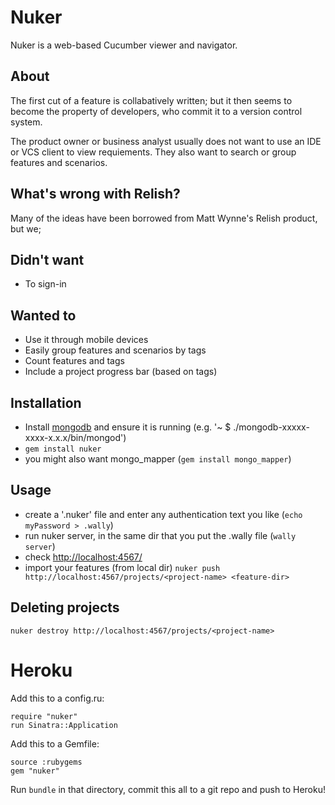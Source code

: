 # Nuker
Nuker is a web-based Cucumber viewer and navigator.

## About
The first cut of a feature is collabatively written; but it then seems to become the property of developers, who commit it to a version control system.

The product owner or business analyst usually does not want to use an IDE or VCS client to view requiements. They also want to search or group features and scenarios.

## What's wrong with Relish?
Many of the ideas have been borrowed from Matt Wynne's Relish product, but we;

## Didn't want
* To sign-in

## Wanted to
* Use it through mobile devices
* Easily group features and scenarios by tags
* Count features and tags
* Include a project progress bar (based on tags)

## Installation
* Install [mongodb](http://www.mongodb.org/display/DOCS/Quickstart "mongodb") and ensure it is running  (e.g. '~ $ ./mongodb-xxxxx-xxxx-x.x.x/bin/mongod')
* ```gem install nuker```
* you might also want mongo_mapper (```gem install mongo_mapper```)

## Usage
* create a '.nuker' file and enter any authentication text you like (```echo myPassword > .wally```)
* run nuker server, in the same dir that you put the .wally file (```wally server```)
* check [http://localhost:4567/](http://localhost:4567/)
* import your features (from local dir) ```nuker push http://localhost:4567/projects/<project-name> <feature-dir>```

## Deleting projects
```nuker destroy http://localhost:4567/projects/<project-name>```



# Heroku
Add this to a config.ru:

```
require "nuker"
run Sinatra::Application
```

Add this to a Gemfile:

```
source :rubygems
gem "nuker"
```

Run ```bundle``` in that directory, commit this all to a git repo and push to Heroku!

